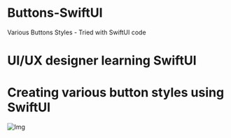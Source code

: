 # Buttons-SwiftUI
Various Buttons Styles - Tried with SwiftUI code
# UI/UX designer learning SwiftUI 
# Creating various button styles using SwiftUI
![Img](https://user-images.githubusercontent.com/22593788/120637117-1c0cd280-c48c-11eb-8fc2-f836433a7b33.png)
